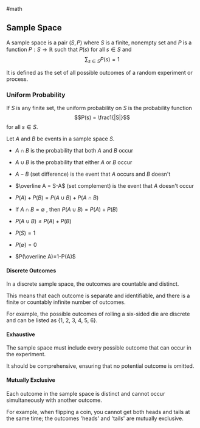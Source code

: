 #math 


## Sample Space


A sample space is a pair $(S,P)$ where $S$ is a finite, nonempty set and $P$ is a function $P:S \rightarrow \mathbb{R}$ such that $P(s)$ for all $s \in S$ and $$\sum_{s\in S} P(s) =1$$


It is defined as the set of all possible outcomes of a random experiment or process.

### Uniform Probability

If $S$ is any finite set, the uniform probability on $S$ is the probability function $$P(s) = \frac1{|S|}$$ for all $s \in S$.

Let $A$ and $B$ be events in a sample space $S$. 

- $A \cap B$ is the probability that both $A$ and $B$ occur
- $A \cup B$ is the probability that either $A$ or $B$ occur
- $A-B$ (set difference) is the event that $A$ occurs and $B$ doesn't
- $\overline A = S-A$ (set complement) is the event that $A$ doesn't occur

- $P(A) + P(B) = P(A \cup B) + P(A \cap B)$
- If $A \cap B = \emptyset$ , then $P(A \cup B) = P(A)+P(B)$
- $P(A \cup B) \leq P(A) + P(B)$
- $P(S) = 1$
- $P(\emptyset) = 0$
- $P(\overline A)=1-P(A)$ 

#### Discrete Outcomes

In a discrete sample space, the outcomes are countable and distinct. 
 
This means that each outcome is separate and identifiable, and there is a finite or countably infinite number of outcomes. 

For example, the possible outcomes of rolling a six-sided die are discrete and can be listed as {1, 2, 3, 4, 5, 6}.

#### Exhaustive

The sample space must include every possible outcome that can occur in the experiment. 

It should be comprehensive, ensuring that no potential outcome is omitted.

#### Mutually Exclusive

Each outcome in the sample space is distinct and cannot occur simultaneously with another outcome. 

For example, when flipping a coin, you cannot get both heads and tails at the same time; the outcomes 'heads' and 'tails' are mutually exclusive.
